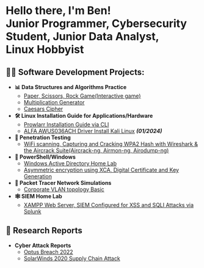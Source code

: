 <h1>Hello there, I'm Ben! <br/>Junior Programmer</a>, Cybersecurity Student</a>, Junior Data Analyst,<br/> Linux Hobbyist

<h2>👨‍💻 Software Development Projects:</h2>

- <b>📊 Data Structures and Algorithms Practice</b>
  - [Paper, Scissors, Rock Game\(Interactive game)](https://github.com/Benjamin-Janssens/Python_Projects/blob/main/Paper%2C%20Scissors%2C%20Rock.py)
  - [Multiplication Generator](https://github.com/Benjamin-Janssens/Python_Projects/blob/main/Multiplication%20Generator.py)
  - [Caesars Cipher](https://github.com/Benjamin-Janssens/Python_Projects/blob/main/Caesar%20Cipher.py)
- <b>🛠 Linux Installation Guide for Applications/Hardware</b>
  - [Prowlarr Installation Guide via CLI](https://github.com/Benjamin-Janssens/Linux_installs/blob/main/Prowlarr_install_Ubuntu_CLI)
  - [ALFA AWUS036ACH Driver Install Kali Linux](https://github.com/Benjamin-Janssens/Linux_installs/blob/main/AWUS036ACH_Driver_Install) <b><i>(01/2024)</b></i>
- <b>🥷 Penetration Testing</b>
  - [WiFi scanning, Capturing and Cracking WPA2 Hash with Wireshark & the Aircrack Suite\(Aircrack-ng, Airmon-ng, Airodump-ng)](https://github.com/Benjamin-Janssens/Penetration_Testing/blob/main/Airodump-NG-Aircrack-NG.pdf)
- <b>🏢 PowerShell/Windows</b>
  - [Windows Active Directory Home Lab](https://github.com/Benjamin-Janssens/Windows/blob/main/Windows%20Active%20Directory%20Home%20Lab.docx)
  - [Asymmetric encryption using XCA, Digital Certificate and Key Generation](https://github.com/Benjamin-Janssens/Windows/blob/main/Creating%20Digital%20Certificates%20and%20Private%20Keys.docx)
- <b>📶 Packet Tracer Network Simulations</b>
  - [Corporate VLAN topology Basic](https://github.com/Benjamin-Janssens/Packet_Tracer/blob/main/Basic%20VLAN%20packet%20tracer.pkt)
- <b>🕸 SIEM Home Lab </b>
  - [XAMPP Web Server, SIEM Configured for XSS and SQLI Attacks via Splunk](https://github.com/Benjamin-Janssens/Windows/blob/main/SIEM%20Home%20Lab.docx)
<h2>📑 Research Reports </h2>

- <b>Cyber Attack Reports</b>
  - [Optus Breach 2022](https://github.com/Benjamin-Janssens/Research_Reports/blob/main/Optus%20Breach%20Research%20Report.docx)
  - [SolarWinds 2020 Supply Chain Attack](https://github.com/Benjamin-Janssens/Research_Reports/blob/main/SolarWinds%20Report.docx)

<!--
**Benjamin-janssens/Benjamin-Janssens** is a ✨ _special_ ✨ repository because its `README.md` (this file) appears on your GitHub profile.

Here are some ideas to get you started:

- 🔭 I’m currently working on ...
- 🌱 I’m currently learning ...
- 👯 I’m looking to collaborate on ...
- 🤔 I’m looking for help with ...
- 💬 Ask me about ...
- 📫 How to reach me: ...
- 😄 Pronouns: ...
- ⚡ Fun fact: ...
-->
